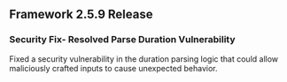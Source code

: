 ## Framework 2.5.9 Release 

### Security Fix- Resolved Parse Duration Vulnerability

Fixed a security vulnerability in the duration parsing logic that could allow maliciously crafted inputs to cause unexpected behavior.